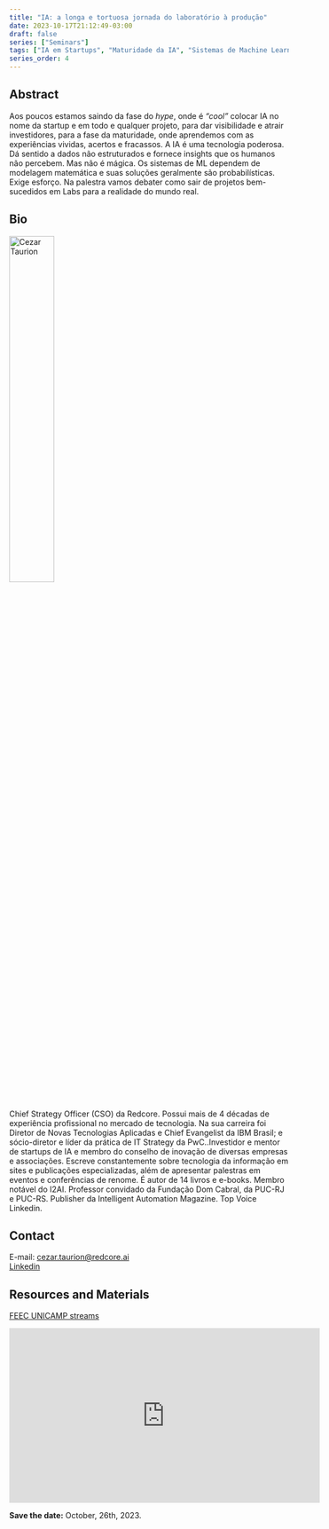 ```yaml
---
title: "IA: a longa e tortuosa jornada do laboratório à produção"
date: 2023-10-17T21:12:49-03:00
draft: false
series: ["Seminars"]
tags: ["IA em Startups", "Maturidade da IA", "Sistemas de Machine Learning"]
series_order: 4
---
```


## Abstract
Aos poucos estamos saindo da fase do *hype*, onde é *“cool”* colocar IA no nome da startup e em todo e qualquer projeto, para dar visibilidade e atrair investidores, para a fase da maturidade, onde aprendemos com as experiências vividas, acertos e fracassos. A IA é uma tecnologia poderosa. Dá sentido a dados não estruturados e fornece insights que os humanos não percebem. Mas não é mágica. Os sistemas de ML dependem de modelagem matemática e suas soluções geralmente são probabilísticas. Exige esforço. Na palestra vamos debater como sair de projetos bem-sucedidos em Labs para a realidade do mundo real.

## Bio
<img alt="Cezar Taurion" src="/posts/seminars/4/cezar-taurion-cropped.png" style="width: 40%; height: 160x;">

Chief Strategy Officer (CSO) da Redcore. Possui mais de 4 décadas de experiência profissional no mercado de tecnologia. Na sua carreira foi Diretor de Novas Tecnologias Aplicadas e Chief Evangelist da IBM Brasil; e sócio-diretor e líder da prática de IT Strategy da PwC..Investidor e mentor de startups de IA e membro do conselho de inovação de diversas empresas e associações. Escreve constantemente sobre tecnologia da informação em sites e publicações especializadas, além de apresentar palestras em eventos e conferências de renome. É autor de 14 livros e e-books. Membro notável do I2AI. Professor convidado da Fundação Dom Cabral, da PUC-RJ e PUC-RS. Publisher da Intelligent Automation Magazine. Top Voice Linkedin.

## Contact
E-mail: cezar.taurion@redcore.ai \
[Linkedin](https://www.linkedin.com/in/ctaurion/)

## Resources and Materials
[FEEC UNICAMP streams](https://www.youtube.com/@feec-unicamp/streams)


<iframe width="560" height="315" src="https://www.youtube.com/embed/Tsvnb4qmEgs" title="YouTube video player" frameborder="0" allow="accelerometer; autoplay; clipboard-write; encrypted-media; gyroscope; picture-in-picture; web-share" allowfullscreen></iframe>


**Save the date:** October, 26th, 2023.
